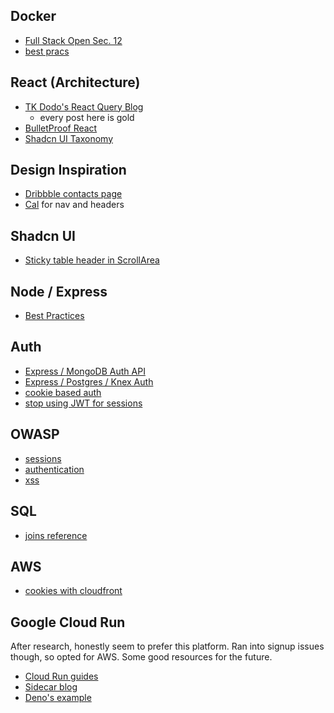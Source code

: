 ## Docker

- [Full Stack Open Sec. 12](https://fullstackopen.com/en/part12)
- [best pracs](https://snyk.io/blog/10-best-practices-to-containerize-nodejs-web-applications-with-docker/)

## React (Architecture)

- [TK Dodo's React Query Blog](https://tkdodo.eu/blog/practical-react-query)
  - every post here is gold
- [BulletProof React](https://github.com/alan2207/bulletproof-react)
- [Shadcn UI Taxonomy](https://github.com/shadcn/taxonomy)

## Design Inspiration

- [Dribbble contacts page](https://dribbble.com/shots/20734955-CRM-Contacts-Page)
- [Cal](https://cal.com/) for nav and headers

## Shadcn UI

- [Sticky table header in ScrollArea](https://github.com/shadcn-ui/ui/issues/1151#issuecomment-1746339659)

## Node / Express

- [Best Practices](https://github.com/goldbergyoni/nodebestpractices)

## Auth

- [Express / MongoDB Auth API](https://github.com/0xcire/typescript_api)
- [Express / Postgres / Knex Auth](https://gist.github.com/laurenfazah/f9343ae8577999d301334fc68179b485)
- [cookie based auth](https://stackoverflow.com/questions/17769011/how-does-cookie-based-authentication-work)
- [stop using JWT for sessions](http://cryto.net/~joepie91/blog/2016/06/13/stop-using-jwt-for-sessions/)

## OWASP

- [sessions](https://cheatsheetseries.owasp.org/cheatsheets/Session_Management_Cheat_Sheet.html)
- [authentication](https://cheatsheetseries.owasp.org/cheatsheets/Authentication_Cheat_Sheet.html)
- [xss](https://cheatsheetseries.owasp.org/cheatsheets/Cross_Site_Scripting_Prevention_Cheat_Sheet.html)

## SQL

- [joins reference](https://stackoverflow.com/questions/25685545/how-to-return-rows-from-left-table-not-found-in-right-table)

## AWS

- [cookies with cloudfront](https://stackoverflow.com/questions/63887518/how-do-i-ensure-cloudfront-returns-cookies-from-my-elastic-beanstalk-rest-api-ap)

## Google Cloud Run

After research, honestly seem to prefer this platform. Ran into signup issues though, so opted for AWS. Some good resources for the future.

- [Cloud Run guides](https://cloud.google.com/run/docs/overview/what-is-cloud-run)
- [Sidecar blog](https://cloud.google.com/blog/products/serverless/cloud-run-now-supports-multi-container-deployments)
- [Deno's example](https://docs.deno.com/runtime/manual/advanced/deploying_deno/google_cloud_run#create-dockerfile-and-docker-composeyml)
